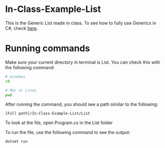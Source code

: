 # In-Class-Example-List

This is the Generic List made in class.
To see how to fully use Generics in C#, check <a href="https://learn.microsoft.com/en-us/dotnet/csharp/programming-guide/generics/generic-classes">here</a>.

# Running commands

Make sure your current directory in terminal is List. You can check this with the following command:
```bash
# windows
cd

# Mac or Linux
pwd
```

After running the command, you should see a path similar to the following:
```
[Full path]/In-Class-Example-List/List
```

To look at the file, open Program.cs in the List folder

To run the file, use the following command to see the output:

```bash
dotnet run
```
